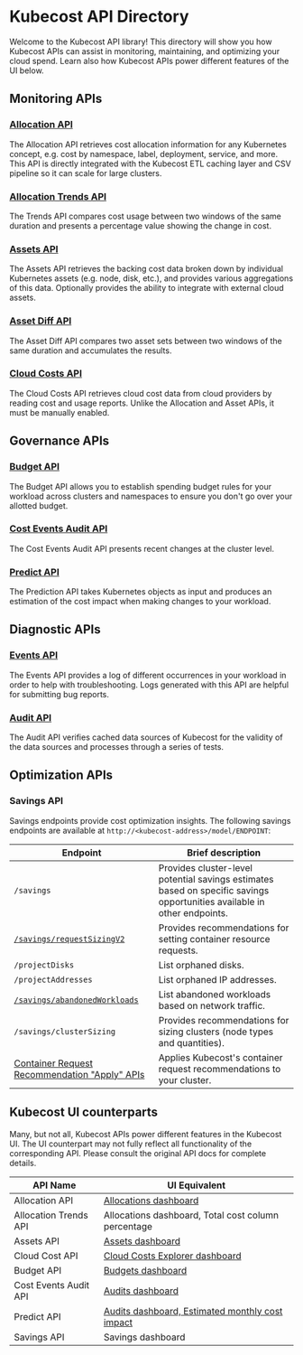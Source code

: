 # Kubecost API Directory

Welcome to the Kubecost API library! This directory will show you how Kubecost APIs can assist in monitoring, maintaining, and optimizing your cloud spend. Learn also how Kubecost APIs power different features of the UI below.

## Monitoring APIs

### [**Allocation API**](allocation.md)

The Allocation API retrieves cost allocation information for any Kubernetes concept, e.g. cost by namespace, label, deployment, service, and more. This API is directly integrated with the Kubecost ETL caching layer and CSV pipeline so it can scale for large clusters.

### [Allocation Trends API](https://docs.kubecost.com/apis/apis-overview/allocation-trends-api)

The Trends API compares cost usage between two windows of the same duration and presents a percentage value showing the change in cost.

### [**Assets API**](assets-api.md)

The Assets API retrieves the backing cost data broken down by individual Kubernetes assets (e.g. node, disk, etc.), and provides various aggregations of this data. Optionally provides the ability to integrate with external cloud assets.

### [Asset Diff API](https://docs.kubecost.com/apis/apis-overview/asset-diff)

The Asset Diff API compares two asset sets between two windows of the same duration and accumulates the results.

### [Cloud Costs API](https://docs.kubecost.com/apis/apis-overview/cloud-cost-api)

The Cloud Costs API retrieves cloud cost data from cloud providers by reading cost and usage reports. Unlike the Allocation and Asset APIs, it must be manually enabled.

## Governance APIs

### [Budget API](https://docs.kubecost.com/apis/apis-overview/budget-api)

The Budget API allows you to establish spending budget rules for your workload across clusters and namespaces to ensure you don't go over your allotted budget.

### [Cost Events Audit API](https://docs.kubecost.com/apis/apis-overview/cost-events-audit-api)

The Cost Events Audit API presents recent changes at the cluster level.

### [Predict API](https://docs.kubecost.com/apis/apis-overview/spec-cost-prediction-api)

The Prediction API takes Kubernetes objects as input and produces an estimation of the cost impact when making changes to your workload.

## Diagnostic APIs

### [**Events API**](api-events.md)

The Events API provides a log of different occurrences in your workload in order to help with troubleshooting. Logs generated with this API are helpful for submitting bug reports.

### [**Audit API**](audit-api.md)

The Audit API verifies cached data sources of Kubecost for the validity of the data sources and processes through a series of tests.

## Optimization APIs

### Savings API

Savings endpoints provide cost optimization insights. The following savings endpoints are available at `http://<kubecost-address>/model/ENDPOINT`:

| Endpoint                                                                                                                       | Brief description                                                                                                        |
| ------------------------------------------------------------------------------------------------------------------------------ | ------------------------------------------------------------------------------------------------------------------------ |
| `/savings`                                                                                                                     | Provides cluster-level potential savings estimates based on specific savings opportunities available in other endpoints. |
| [`/savings/requestSizingV2`](https://docs.kubecost.com/apis/apis-overview/api-request-right-sizing-v2)                         | Provides recommendations for setting container resource requests.                                                        |
| `/projectDisks`                                                                                                                | List orphaned disks.                                                                                                     |
| `/projectAddresses`                                                                                                            | List orphaned IP addresses.                                                                                              |
| [`/savings/abandonedWorkloads`](api-abandoned-workloads.md)                                                                    | List abandoned workloads based on network traffic.                                                                       |
| `/savings/clusterSizing`                                                                                                       | Provides recommendations for sizing clusters (node types and quantities).                                                |
| [Container Request Recommendation "Apply" APIs](https://docs.kubecost.com/apis/apis-overview/api-request-recommendation-apply) | Applies Kubecost's container request recommendations to your cluster.                                                    |

## Kubecost UI counterparts

Many, but not all, Kubecost APIs power different features in the Kubecost UI. The UI counterpart may not fully reflect all functionality of the corresponding API. Please consult the original API docs for complete details.

| API Name              | UI Equivalent                                                                                                                                    |
| --------------------- | ------------------------------------------------------------------------------------------------------------------------------------------------ |
| Allocation API        | [Allocations dashboard](https://docs.kubecost.com/using-kubecost/getting-started/cost-allocation)                                                |
| Allocation Trends API | Allocations dashboard, Total cost column percentage                                                                                              |
| Assets API            | [Assets dashboard](https://docs.kubecost.com/using-kubecost/getting-started/assets)                                                              |
| Cloud Cost API        | [Cloud Costs Explorer dashboard](https://docs.kubecost.com/using-kubecost/getting-started/cloud-costs-explorer)                                  |
| Budget API            | [Budgets dashboard](https://docs.kubecost.com/using-kubecost/getting-started/budgets)                                                            |
| Cost Events Audit API | [Audits dashboard](https://docs.kubecost.com/using-kubecost/getting-started/audits)                                                              |
| Predict API           | [Audits dashboard, Estimated monthly cost impact](https://docs.kubecost.com/using-kubecost/getting-started/audits#estimated-monthly-cost-impact) |
| Savings API           | Savings dashboard                                                                                                                                |

